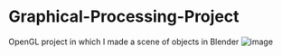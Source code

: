 # Graphical-Processing-Project
OpenGL project in which I made a scene of objects in Blender 
![image](https://user-images.githubusercontent.com/79631600/222907398-c8c092c8-eb52-4eaf-a397-78c091544e8b.png)
